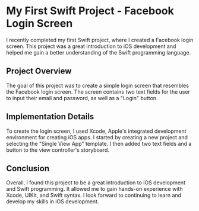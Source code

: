 # My First Swift Project - Facebook Login Screen #
I recently completed my first Swift project, where I created a Facebook login screen. This project was a great introduction to iOS development and helped me gain a better understanding of the Swift programming language.

## Project Overview ##
The goal of this project was to create a simple login screen that resembles the Facebook login screen. The screen contains two text fields for the user to input their email and password, as well as a "Login" button.

## Implementation Details ##
To create the login screen, I used Xcode, Apple's integrated development environment for creating iOS apps. I started by creating a new project and selecting the "Single View App" template. I then added two text fields and a button to the view controller's storyboard.

## Conclusion ##
Overall, I found this project to be a great introduction to iOS development and Swift programming. It allowed me to gain hands-on experience with Xcode, UIKit, and Swift syntax. I look forward to continuing to learn and develop my skills in iOS development.
